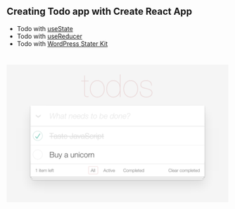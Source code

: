 ## Creating Todo app with Create React App

- Todo with [useState](https://github.com/RatulHasan/learning-react/tree/use_state)
- Todo with [useReducer](https://github.com/RatulHasan/learning-react/tree/useReducer)
- Todo with [WordPress Stater Kit](https://github.com/RatulHasan/learning-react/tree/wordpress_react)
#
![](https://github.com/tastejs/todomvc-app-css/raw/master/screenshot.png)

